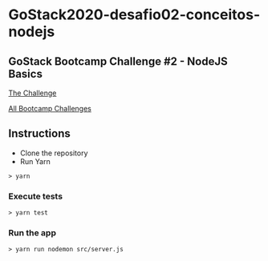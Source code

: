 # GoStack2020-desafio02-conceitos-nodejs
## GoStack Bootcamp Challenge #2 - NodeJS Basics

[The Challenge](https://github.com/Rocketseat/bootcamp-gostack-desafios/tree/master/desafio-conceitos-nodejs)

[All Bootcamp Challenges](https://github.com/Rocketseat/bootcamp-gostack-desafios)

## Instructions
* Clone the repository
* Run Yarn
```shell
> yarn
```
### Execute tests
```shell
> yarn test
```
### Run the app
```shell
> yarn run nodemon src/server.js
```
